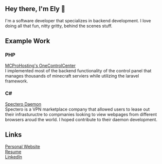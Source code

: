 ## Hey there, I'm Ely 👋

I'm a software developer that specializes in backend development. I love doing all that fun, nitty gritty, behind the scenes stuff.

## Example Work
### PHP
[MCProHosting's OneControlCenter](https://panel.mcprohosting.com/)  
I implemented most of the backend functionality of the control panel that manages thousands of minecraft serviers while utilizing the laravel framework.

### C#
[Spectero Daemon](https://github.com/projectspectero/daemon)  
Spectero is a VPN marketplace company that allowed users to lease out their infrastuructre to compmanies looking to view webpages from different browsers aroud the world. I hoped contribute to their daemon development.

## Links
[Personal Website](https://elyc.in)  
[Resume](https://elyc.in/resume.pdf)   
[LinkedIn](https://linkedin.com/in/elycin)  
